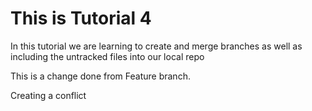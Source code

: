 # This is Tutorial 4

In this tutorial we are learning to create and merge branches as well as including the untracked files into our local repo

This is a change done from Feature branch.

Creating a conflict